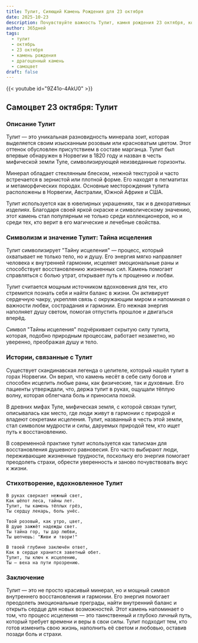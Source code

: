 ```yaml
---
title: Тулит, Сияющий Камень Рождения для 23 октября
date: 2025-10-23
description: Почувствуйте важность Тулит, камня рождения 23 октября, который символизирует Тайна исцеления. Пусть его красота и значение осветят ваш день.
author: 365дней
tags:
  - тулит
  - октябрь
  - 23 октября
  - камень рождения
  - драгоценный камень
  - самоцвет
draft: false
---
```


{{< youtube id="9Z41o-4AkU0" >}}

## Самоцвет 23 октября: Тулит

### Описание Тулит

Тулит — это уникальная разновидность минерала зоит, которая выделяется своим изысканным розовым или красноватым цветом. Этот оттенок обусловлен присутствием в составе марганца. Тулит был впервые обнаружен в Норвегии в 1820 году и назван в честь мифической земли Туле, символизирующей неизведанные горизонты.

Минерал обладает стеклянным блеском, нежной текстурой и часто встречается в зернистой или плотной форме. Его находят в пегматитах и метаморфических породах. Основные месторождения тулита расположены в Норвегии, Австралии, Южной Африке и США.

Тулит используется как в ювелирных украшениях, так и в декоративных изделиях. Благодаря своей яркой окраске и символическому значению, этот камень стал популярным не только среди коллекционеров, но и среди тех, кто верит в его магические и лечебные свойства.

### Символизм и значение Тулит: Тайна исцеления

Тулит символизирует "Тайну исцеления" — процесс, который охватывает не только тело, но и душу. Его энергия мягко направляет человека к внутренней гармонии, исцеляет эмоциональные раны и способствует восстановлению жизненных сил. Камень помогает справляться с болью утрат, открывает путь к прощению и любви.

Тулит считается мощным источником вдохновения для тех, кто стремится познать себя и найти баланс в жизни. Он активирует сердечную чакру, укрепляя связь с окружающим миром и напоминая о важности любви, сострадания и гармонии. Его нежная энергия наполняет душу светом, помогая отпустить прошлое и двигаться вперёд.

Символ "Тайны исцеления" подчёркивает скрытую силу тулита, которая, подобно природным процессам, работает незаметно, но уверенно, преображая душу и тело.

### Истории, связанные с Тулит

Существует скандинавская легенда о целителе, который нашёл тулит в горах Норвегии. Он верил, что камень несёт в себе силу богов и способен исцелить любые раны, как физические, так и духовные. Его пациенты утверждали, что, держа тулит в руках, ощущали тёплую волну, которая облегчала боль и приносила покой.

В древних мифах Туле, мифическая земля, с которой связан тулит, описывалась как место, где люди живут в гармонии с природой и владеют секретами исцеления. Тулит, названный в честь этой земли, стал символом мудрости и силы, даруемых природой тем, кто ищет путь к восстановлению.

В современной практике тулит используется как талисман для восстановления душевного равновесия. Его часто выбирают люди, переживающие жизненные трудности, поскольку его энергия помогает преодолеть страхи, обрести уверенность и заново почувствовать вкус к жизни.

### Стихотворение, вдохновленное Тулит

```
В руках сверкает нежный свет,  
Как шёпот леса, тайны лет.  
Тулит, ты камень тёплых грёз,  
Ты сердцу лекарь, боль унёс.

Твой розовый, как утро, цвет,  
В душе зажжёт надежды свет.  
Ты тайна гор, ты дар любви,  
Ты шепчешь: "Живи и твори!"

В твоей глубине заключён ответ,  
Как в сердце хранится заветный обет.  
Тулит, ты ключ к исцелению,  
Ты — веха на пути прозрению.
```

### Заключение

Тулит — это не просто красивый минерал, но и мощный символ внутреннего восстановления и гармонии. Его энергия помогает преодолеть эмоциональные преграды, найти внутренний баланс и открыть сердце для новых возможностей. Этот камень напоминает о том, что процесс исцеления — это таинственный и глубоко личный путь, который требует времени и веры в свои силы. Тулит подходит тем, кто готов изменить свою жизнь, наполнить её светом и любовью, оставив позади боль и страхи.